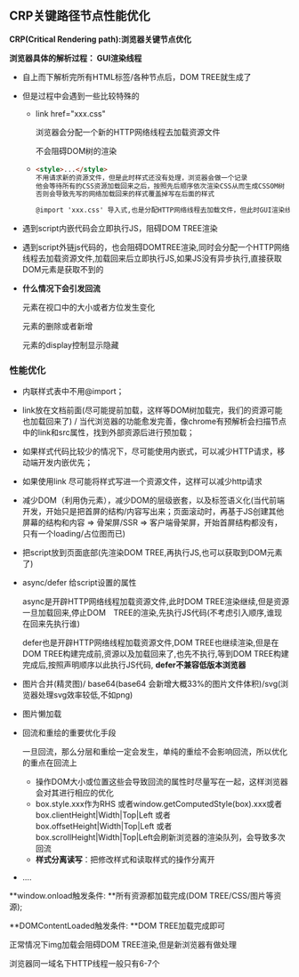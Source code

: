 ##  CRP关键路径节点性能优化

**CRP(Critical Rendering path):浏览器关键节点优化**



**浏览器具体的解析过程： GUI渲染线程**

- 自上而下解析完所有HTML标签/各种节点后，DOM TREE就生成了

- 但是过程中会遇到一些比较特殊的

  - link href="xxx.css"

    浏览器会分配一个新的HTTP网络线程去加载资源文件

    不会阻碍DOM树的渲染

  - ```html
    <style>...</style>
    不用请求新的资源文件，但是此时样式还没有处理，浏览器会做一个记录
    他会等待所有的CSS资源加载回来之后，按照先后顺序依次渲染CSS从而生成CSSOM树
    否则会导致先写的网络加载回来的样式覆盖掉写在后面的样式

    @import 'xxx.css' 导入式,也是分配HTTP网络线程去加载文件，但此时GUI渲染线程会被阻塞
    ```

- 遇到script内嵌代码会立即执行JS，阻碍DOM TREE渲染

- 遇到script外链js代码的，也会阻碍DOMTREE渲染,同时会分配一个HTTP网络线程去加载资源文件,加载回来后立即执行JS,如果JS没有异步执行,直接获取DOM元素是获取不到的

- **什么情况下会引发回流**

  元素在视口中的大小或者方位发生变化

  元素的删除或者新增

  元素的display控制显示隐藏





### **性能优化**

- 内联样式表中不用@import；

- link放在文档前面(尽可能提前加载，这样等DOM树加载完，我们的资源可能也加载回来了) / 当代浏览器的功能愈发完善，像chrome有预解析会扫描节点中的link和src属性，找到外部资源后进行预加载；

- 如果样式代码比较少的情况下，尽可能使用内嵌式，可以减少HTTP请求，移动端开发内嵌优先；

- 如果使用link 尽可能将样式写进一个资源文件，这样可以减少http请求

- 减少DOM（利用伪元素），减少DOM的层级嵌套，以及标签语义化(当代前端开发，开始只是把首屏的结构/内容写出来；页面滚动时，再基于JS创建其他屏幕的结构和内容 => 骨架屏/SSR => 客户端骨架屏，开始首屏结构都没有，只有一个loading/占位图而已)

- 把script放到页面底部(先渲染DOM TREE,再执行JS,也可以获取到DOM元素了)

- async/defer 给script设置的属性

  async是开辟HTTP网络线程加载资源文件,此时DOM TREE渲染继续,但是资源一旦加载回来,停止DOM　TREE的渲染,先执行JS代码(不考虑引入顺序,谁现在回来先执行谁)

  defer也是开辟HTTP网络线程加载资源文件,DOM TREE也继续渲染,但是在DOM TREE构建完成前,资源以及加载回来了,也先不执行,等到DOM TREE构建完成后,按照声明顺序以此执行JS代码, **defer不兼容低版本浏览器**

- 图片合并(精灵图)/ base64(base64 会新增大概33%的图片文件体积)/svg(浏览器处理svg效率较低,不如png)

- 图片懒加载

- 回流和重绘的重要优化手段

  一旦回流，那么分层和重绘一定会发生，单纯的重绘不会影响回流，所以优化的重点在回流上

  - 操作DOM大小或位置这些会导致回流的属性时尽量写在一起，这样浏览器会对其进行相应的优化
  - box.style.xxx作为RHS 或者window.getComputedStyle(box).xxx或者 box.clientHeight|Width|Top|Left 或者 box.offsetHeight|Width|Top|Left 或者 box.scrollHeight|Width|Top|Left会刷新浏览器的渲染队列，会导致多次回流
  - **样式分离读写**：把修改样式和读取样式的操作分离开

- ....





**window.onload触发条件: **所有资源都加载完成(DOM TREE/CSS/图片等资源);

**DOMContentLoaded触发条件: **DOM TREE加载完成即可

正常情况下img加载会阻碍DOM TREE渲染,但是新浏览器有做处理

浏览器同一域名下HTTP线程一般只有6-7个
